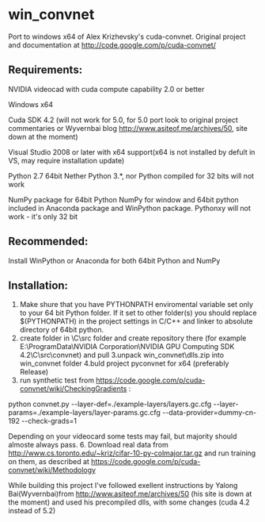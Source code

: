 win_convnet
===========

Port to windows x64 of Alex Krizhevsky's cuda-convnet. Original project and documentation at http://code.google.com/p/cuda-convnet/

Requirements:
--------------

NVIDIA videocad with cuda compute capability 2.0 or better


Windows x64


Cuda SDK 4.2 (will not work for 5.0, for 5.0 port look to original project commentaries or Wyvernbai blog http://www.asiteof.me/archives/50, site down at the moment)

Visual Studio 2008 or later with x64 support(x64 is not installed by defult in VS, may require installation update)

Python 2.7 64bit
Nether Python 3.*, nor Python compiled for 32 bits will not work

NumPy package for 64bit Python
NumPy for window and 64bit python included in Anaconda package and WinPython package. Pythonxy will not work - it's only 32 bit

Recommended:
------------

Install WinPython or Anaconda for both 64bit Python and NumPy

Installation:
-------------

1. Make shure that you have PYTHONPATH enviromental variable set only to your 64 bit Python folder. If it set to other folder(s) you should replace $(PYTHONPATH) in the project settings in C/C++ and linker to absolute directory of 64bit  python.
2. create folder in <NVIDIA SDK>\C\src folder and create repository there
(for example E:\ProgramData\NVIDIA Corporation\NVIDIA GPU Computing SDK 4.2\C\src\convnet) and pull
3.unpack win_convnet\dlls.zip into win_convnet folder
4.buld project pyconvnet for x64 (preferably Release)
5. run synthetic test from https://code.google.com/p/cuda-convnet/wiki/CheckingGradients :

  python convnet.py --layer-def=./example-layers/layers.gc.cfg --layer-params=./example-layers/layer-params.gc.cfg --data-provider=dummy-cn-192 --check-grads=1

  Depending on your videocard some tests may fail, but majority should almoste always pass.
6. Download real data from http://www.cs.toronto.edu/~kriz/cifar-10-py-colmajor.tar.gz and run training on them, as described at 
https://code.google.com/p/cuda-convnet/wiki/Methodology



While building this project I've followed exellent instructions by Yalong Bai(Wyvernbai)from  http://www.asiteof.me/archives/50 (his site is down at the moment) and used his precompiled dlls, with some changes (cuda 4.2 instead of 5.2)
